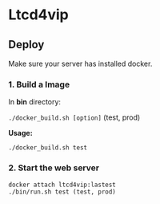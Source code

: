 # Ltcd4vip

## Deploy

Make sure your server has installed docker.

### 1. Build a Image

In **bin** directory:

`./docker_build.sh [option]` (test, prod)

**Usage:**

`./docker_build.sh test`

### 2. Start the web server

```
docker attach ltcd4vip:lastest
./bin/run.sh test (test, prod)
```
